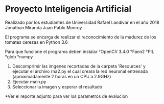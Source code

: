 # Proyecto Inteligencia Artificial
Realizado por los estudiantes de Universidad Rafael Landívar en el año 2018
Jonathan Miranda
Juan Pablo Monroy

El programa se encarga de realizar el reconocimiento de la madurez de los tomates cerezas en Python 3.6

Para que funcione el programa deben instalar
	°OpenCV 3.4.0
	°Fann2
	°PIL
	°glob
	°numpy


1. Descomprimir las imgenes recortadas de la carpeta 'Resources' y ejecutar el archivo rna2.py el cual creara la red neuronal entrenada (aproximadamente 2 horas en un CPU a 2.9GHz)
2. Ejecutar main.py
3. Seleccionar la imagen y esperar el resultado

*Ver el reporte adjunto para ver los parametros de evalucion
